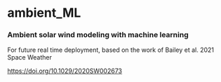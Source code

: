 # ambient_ML


### Ambient solar wind modeling with machine learning

For future real time deployment, based on the work of Bailey et al. 2021 Space Weather


https://doi.org/10.1029/2020SW002673
